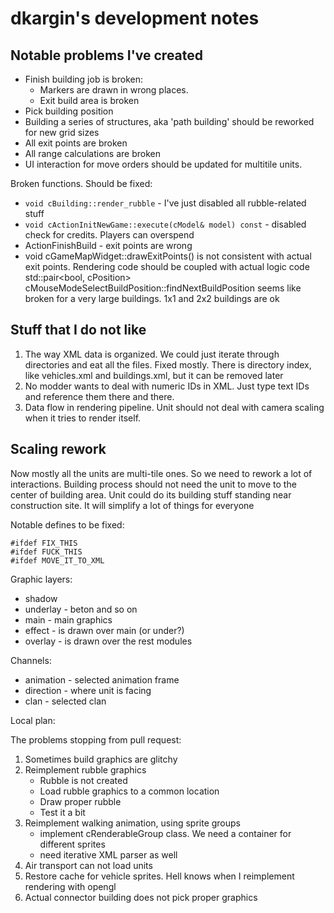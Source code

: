 # dkargin's development notes #

## Notable problems I've created ##

 - Finish building job is broken:
 	- Markers are drawn in wrong places.
 	- Exit build area is broken
 - Pick building position
 - Building a series of structures, aka 'path building' should be reworked for new grid sizes
 - All exit points are broken
 - All range calculations are broken
 - UI interaction for move orders should be updated for multitile units.
 
Broken functions. Should be fixed:

 - `void cBuilding::render_rubble` - I've just disabled all rubble-related stuff
 - `void cActionInitNewGame::execute(cModel& model) const` - disabled check for credits. Players 
 can overspend
 - ActionFinishBuild - exit points are wrong
 - void cGameMapWidget::drawExitPoints() is not consistent with actual exit points. Rendering code should be coupled with actual logic code
 std::pair<bool, cPosition> cMouseModeSelectBuildPosition::findNextBuildPosition seems like broken for a very large buildings. 1x1 and 2x2 buildings are ok

## Stuff that I do not like ##

1. The way XML data is organized. We could just iterate through directories and eat all the files. Fixed mostly. There is directory index, like vehicles.xml and buildings.xml, but it can be removed later
2. No modder wants to deal with numeric IDs in XML. Just type text IDs and reference them there and there.
3. Data flow in rendering pipeline. Unit should not deal with camera scaling when it tries to render itself. 

## Scaling rework ##

Now mostly all the units are multi-tile ones. So we need to rework a lot of interactions. 
Building process should not need the unit to move to the center of building area. Unit could do its building stuff standing near construction site. It will simplify a lot of things for everyone


Notable defines to be fixed:

```
#ifdef FIX_THIS
#ifdef FUCK_THIS
#ifdef MOVE_IT_TO_XML
```

Graphic layers:
 - shadow
 - underlay - beton and so on
 - main - main graphics
 - effect - is drawn over main (or under?)
 - overlay - is drawn over the rest modules

Channels:
 - animation 	- selected animation frame
 - direction 	- where unit is facing
 - clan			- selected clan

Local plan:

The problems stopping from pull request:

1. Sometimes build graphics are glitchy
1. Reimplement rubble graphics
	- Rubble is not created
	- Load rubble graphics to a common location
	- Draw proper rubble
	- Test it a bit
1. Reimplement walking animation, using sprite groups
	- implement cRenderableGroup class. We need a container for different sprites
	- need iterative XML parser as well
1. Air transport can not load units
1. Restore cache for vehicle sprites. Hell knows when I reimplement rendering with opengl
1. Actual connector building does not pick proper graphics